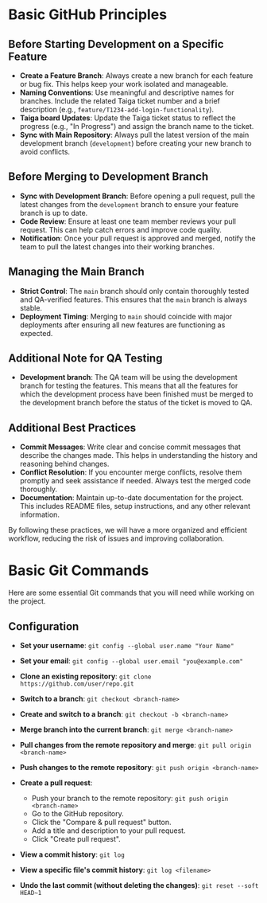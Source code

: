 # Basic GitHub Principles

## Before Starting Development on a Specific Feature
- **Create a Feature Branch**: Always create a new branch for each feature or bug fix. This helps keep your work isolated and manageable.
- **Naming Conventions**: Use meaningful and descriptive names for branches. Include the related Taiga ticket number and a brief description (e.g., `feature/T1234-add-login-functionality`).
- **Taiga board Updates**: Update the Taiga ticket status to reflect the progress (e.g., "In Progress") and assign the branch name to the ticket.
- **Sync with Main Repository**: Always pull the latest version of the main development branch (`development`) before creating your new branch to avoid conflicts.

## Before Merging to Development Branch
- **Sync with Development Branch**: Before opening a pull request, pull the latest changes from the `development` branch to ensure your feature branch is up to date.
- **Code Review**: Ensure at least one team member reviews your pull request. This can help catch errors and improve code quality.
- **Notification**: Once your pull request is approved and merged, notify the team to pull the latest changes into their working branches.

## Managing the Main Branch
- **Strict Control**: The `main` branch should only contain thoroughly tested and QA-verified features. This ensures that the `main` branch is always stable.
- **Deployment Timing**: Merging to `main` should coincide with major deployments after ensuring all new features are functioning as expected.

## Additional Note for QA Testing
- **Development branch**: The QA team will be using the development branch for testing the features. This means that all the features for which the development process have been finished must be merged to the development branch before the status of the ticket is moved to QA.

## Additional Best Practices
- **Commit Messages**: Write clear and concise commit messages that describe the changes made. This helps in understanding the history and reasoning behind changes.
- **Conflict Resolution**: If you encounter merge conflicts, resolve them promptly and seek assistance if needed. Always test the merged code thoroughly.
- **Documentation**: Maintain up-to-date documentation for the project. This includes README files, setup instructions, and any other relevant information.

By following these practices, we will have a more organized and efficient workflow, reducing the risk of issues and improving collaboration.


# Basic Git Commands

Here are some essential Git commands that you will need while working on the project.
## Configuration
- **Set your username**: 
  `git config --global user.name "Your Name"`

- **Set your email**: 
`git config --global user.email "you@example.com"`

- **Clone an existing repository**: 
`git clone https://github.com/user/repo.git`

- **Switch to a branch**: 
`git checkout <branch-name>`

- **Create and switch to a branch**: 
`git checkout -b <branch-name>`

- **Merge branch into the current branch**: 
`git merge <branch-name>`

- **Pull changes from the remote repository and merge**: 
`git pull origin <branch-name>`

- **Push changes to the remote repository**: 
`git push origin <branch-name>`

- **Create a pull request**: 
    - Push your branch to the remote repository:
    `git push origin <branch-name>`
    - Go to the GitHub repository.
    - Click the "Compare & pull request" button.
    - Add a title and description to your pull request.
    - Click "Create pull request".

- **View a commit history**: 
`git log`

- **View a specific  file's commit history**: 
`git log <filename>`

- **Undo the last commit (without deleting the changes)**: 
`git reset --soft HEAD~1`



